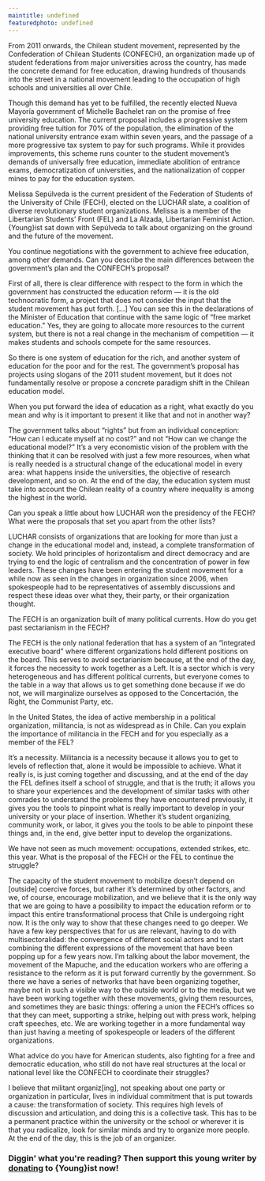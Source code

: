```yaml
---
maintitle: undefined
featuredphoto: undefined
---
```

From 2011 onwards, the Chilean student movement, represented by the Confederation of Chilean Students (CONFECH), an organization made up of student federations from major universities across the country, has made the concrete demand for free education, drawing hundreds of thousands into the street in a national movement leading to the occupation of high schools and universities all over Chile. 

Though this demand has yet to be fulfilled, the recently elected Nueva Mayoría government of Michelle Bachelet ran on the promise of free university education. The current proposal includes a progressive system providing free tuition for 70% of the population, the elimination of the national university entrance exam within seven years, and the passage of a more progressive tax system to pay for such programs.  While it provides improvements, this scheme runs counter to the student movement’s demands of universally free education, immediate abolition of entrance exams, democratization of universities, and the nationalization of copper mines to pay for the education system.

Melissa Sepúlveda is the current president of the Federation of Students of the University of Chile (FECH), elected on the LUCHAR slate, a coalition of diverse revolutionary student organizations.  Melissa is a member of the Libertarian Students’ Front (FEL) and La Alzada, Libertarian Feminist Action. {Young}ist sat down with Sepúlveda to talk about organizing on the ground and the future of the movement. 

You continue negotiations with the government to achieve free education, among other demands.  Can you describe the main differences between the government’s plan and the CONFECH’s proposal?

First of all, there is clear difference with respect to the form in which the government has constructed the education reform — it is the old technocratic form, a project that does not consider the input that the student movement has put forth. [...] You can see this in the declarations of the Minister of Education that continue with the same logic of “free market education." Yes, they are going to allocate more resources to the current system, but there is not a real change in the mechanism of competition — it makes students and schools compete for the same resources.

So there is one system of education for the rich, and another system of education for the poor and for the rest. The government’s proposal has projects using slogans of the 2011 student movement, but it does not fundamentally resolve or propose a concrete paradigm shift in the Chilean education model.

When you put forward the idea of education as a right, what exactly do you mean and why is it important to present it like that and not in another way?

The government talks about “rights” but from an individual conception: “How can I educate myself at no cost?” and not “How can we change the educational model?” It’s a very economistic vision of the problem with the thinking that it can be resolved with just a few more resources, when what is really needed is a structural change of the educational model in every area: what happens inside the universities, the objective of research development, and so on. At the end of the day, the education system must take into account the Chilean reality of a country where inequality is among the highest in the world.

Can you speak a little about how LUCHAR won the presidency of the FECH? What were the proposals that set you apart from the other lists?

LUCHAR consists of organizations that are looking for more than just a change in the educational model and, instead, a complete transformation of society. We hold principles of horizontalism and direct democracy and are trying to end the logic of centralism and the concentration of power in few leaders. These changes have been entering the student movement for a while now as seen in the changes in organization since 2006, when spokespeople had to be representatives of assembly discussions and respect these ideas over what they, their party, or their organization thought.

The FECH is an organization built of many political currents.  How do you get past sectarianism in the FECH?

The FECH is the only national federation that has a system of an “integrated executive board” where different organizations hold different positions on the board.  This serves to avoid sectarianism because, at the end of the day, it forces the necessity to work together as a Left. It is a sector which is very heterogeneous and has different political currents, but everyone comes to the table in a way that allows us to get something done because if we do not, we will marginalize ourselves as opposed to the Concertación, the Right, the Communist Party, etc.

In the United States, the idea of active membership in a political organization, militancia, is not as widespread as in Chile.  Can you explain the importance of militancia in the FECH and for you especially as a member of the FEL?

It’s a necessity. Militancia is a necessity because it allows you to get to levels of reflection that, alone it would be impossible to achieve.  What it really is, is just coming together and discussing, and at the end of the day the FEL defines itself a school of struggle, and that is the truth; it allows you to share your experiences and the development of similar tasks with other comrades to understand the problems they have encountered previously, it gives you the tools to pinpoint what is really important to develop in your university or your place of insertion.  Whether it’s student organizing, community work, or labor, it gives you the tools to be able to pinpoint these things and, in the end, give better input to develop the organizations.

We have not seen as much movement: occupations, extended strikes, etc. this year. What is the proposal of the FECH or the FEL to continue the struggle?

The capacity of the student movement to mobilize doesn’t depend on [outside] coercive forces, but rather it’s determined by other factors, and we, of course, encourage mobilization, and we believe that it is the only way that we are going to have a possibility to impact the education reform or to impact this entire transformational process that Chile is undergoing right now. It is the only way to show that these changes need to go deeper.  We have a few key perspectives that for us are relevant, having to do with multisectoralidad: the convergence of different social actors and to start combining the different expressions of the movement that have been popping up for a few years now.  I’m talking about the labor movement, the movement of the Mapuche, and the education workers who are offering a resistance to the reform as it is put forward currently by the government.  So there we have a series of networks that have been organizing together, maybe not in such a visible way to the outside world or to the media, but we have been working together with these movements, giving them resources, and sometimes they are basic things: offering a union the FECH’s offices so that they can meet, supporting a strike, helping out with press work, helping craft speeches, etc.  We are working together in a more fundamental way than just having a meeting of spokespeople or leaders of the different organizations.

What advice do you have for American students, also fighting for a free and democratic education, who still do not have real structures at the local or national level like the CONFECH to coordinate their struggles?

I believe that militant organiz[ing], not speaking about one party or organization in particular, lives in individual commitment that is put towards a cause: the transformation of society. This requires high levels of discussion and articulation, and doing this is a collective task. This has to be a permanent practice within the university or the school or wherever it is that you radicalize, look for similar minds and try to organize more people.  At the end of the day, this is the job of an organizer.


<h3 class='donate-blurb'> Diggin' what you're reading? Then support this young writer by <a href='{{site.baseurl}}/donate'>donating</a> to {Young}ist now!</h3>





